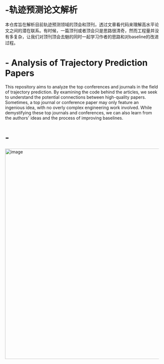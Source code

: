 # -轨迹预测论文解析
本仓库旨在解析目前轨迹预测领域的顶会和顶刊，透过文章看代码来理解高水平论文之间的潜在联系。有时候，一篇顶刊或者顶会只是思路很清奇，然而工程量并没有多复杂，让我们对顶刊顶会去魅的同时一起学习作者的思路和对baseline的改进过程。
# - Analysis of Trajectory Prediction Papers
This repository aims to analyze the top conferences and journals in the field of trajectory prediction. By examining the code behind the articles, we seek to understand the potential connections between high-quality papers. Sometimes, a top journal or conference paper may only feature an ingenious idea, with no overly complex engineering work involved. While demystifying these top journals and conferences, we can also learn from the authors' ideas and the process of improving baselines.


# -
  <img width="700" height="689" alt="image" src="https://github.com/user-attachments/assets/6ea1be0f-0779-4a01-b358-d2deeec64b7f" />


